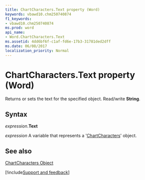```yaml
---
title: ChartCharacters.Text property (Word)
keywords: vbawd10.chm250740874
f1_keywords:
- vbawd10.chm250740874
ms.prod: word
api_name:
- Word.ChartCharacters.Text
ms.assetid: 4dd6bf6f-c1af-fd6e-17b3-31781ded2dff
ms.date: 06/08/2017
localization_priority: Normal
---
```



# ChartCharacters.Text property (Word)

Returns or sets the text for the specified object. Read/write  **String**.


## Syntax

_expression_.**Text**

_expression_ A variable that represents a '[ChartCharacters](Word.ChartCharacters.md)' object.


## See also


[ChartCharacters Object](Word.ChartCharacters.md)

[!include[Support and feedback](~/includes/feedback-boilerplate.md)]